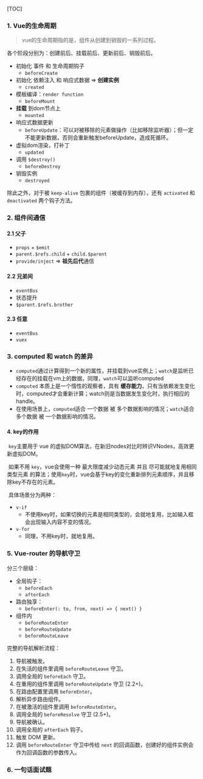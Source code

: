 [TOC]



### 1. Vue的生命周期

> vue的生命周期指的是，组件从创建到销毁的一系列过程。

各个阶段分别为：创建前后、挂载前后、更新前后、销毁前后。

* 初始化 事件 和 生命周期钩子
    * `beforeCreate`
* 初始化 依赖注入 和 响应式数据  => **创建实例**
    * `created`
* 模板编译：`render function`
    * `beforeMount`
* **挂载** 到dom节点上
    * `mounted`
* 响应式数据更新
    * `beforeUpdate`：可以对被移除的元素做操作（比如移除监听器）；但一定不能更新数据，否则会重新触发beforeUpdate，造成死循环。
* 虚拟dom渲染，打补丁
    * `updated`
* 调用 `$destroy()`
    * `beforeDestroy`
* 销毁实例
    * `destroyed`

除此之外，对于被 `keep-alive` 包裹的组件（被缓存到内存），还有 `activated` 和 `deactivated` 两个钩子方法。



### 2. 组件间通信

#### 2.1 父子

* `props` + `$emit`
* `parent.$refs.child` + `child.$parent`
* `provide/inject` => **祖先后代**通信

#### 2.2 兄弟间

* `eventBus`
* 状态提升
* `$parent.$refs.brother`

#### 2.3 任意

* `eventBus`
* `vuex`



### 3. computed 和 watch 的差异

* `computed`通过计算得到一个新的属性，并挂载到vue实例上；`watch`是监听已经存在的挂载在vm上的数据，同理，`watch`可以监听computed
* `computed` 本质上是一个惰性的观察者，具有 **缓存能力**，只有当依赖发生变化时，computed才会重新计算；watch则是当数据发生变化时，执行相应的handle。
* 在使用场景上，`computed`适合 一个数据 被 多个数据影响的情况；`watch`适合 多个数据 被 一个数据影响的情况。



#### 4. key的作用

​	`key`主要用于 vue 的虚拟DOM算法，在新旧nodes对比时辨识VNodes，高效更新虚拟DOM。

​	如果不用 `key`，vue会使用一种 最大限度减少动态元素 并且 尽可能就地复用相同类型元素 的算法；使用`key`时，vue会基于key的变化重新排列元素顺序，并且移除key不存在的元素。

​	具体场景分为两种：

* `v-if`
    * 不使用key时，如果切换的元素是相同类型的，会就地复用，比如输入框会出现输入内容不变的情况。
* `v-for`
    * 同理，不用key时，就地复用。



### 5. Vue-router 的导航守卫

分三个层级：

* 全局钩子：
    * `beforeEach`
    * `afterEach`
* 路由独享：
    * `beforeEnter(: to, from, next) => { next() }`
* 组件内
    * `beforeRouteEnter`
    * `beforeRouteUpdate`
    * `beforeRouteLeave`



完整的导航解析流程：

1. 导航被触发。
2. 在失活的组件里调用 `beforeRouteLeave` 守卫。
3. 调用全局的 `beforeEach` 守卫。
4. 在重用的组件里调用 `beforeRouteUpdate` 守卫 (2.2+)。
5. 在路由配置里调用 `beforeEnter`。
6. 解析异步路由组件。
7. 在被激活的组件里调用 `beforeRouteEnter`。
8. 调用全局的 `beforeResolve` 守卫 (2.5+)。
9. 导航被确认。
10. 调用全局的 `afterEach` 钩子。
11. 触发 DOM 更新。
12. 调用 `beforeRouteEnter` 守卫中传给 `next` 的回调函数，创建好的组件实例会作为回调函数的参数传入。



### 6. 一句话面试题

